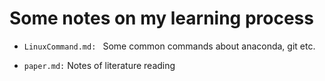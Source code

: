 # Some notes on my learning process

- `LinuxCommand.md: ` Some common commands about anaconda, git etc.

- `paper.md:` Notes of literature reading

